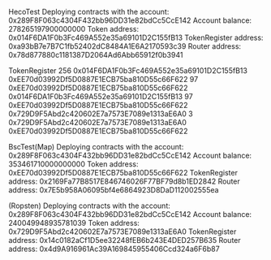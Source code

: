 HecoTest
Deploying contracts with the account: 0x289F8F063c4304F432bb96DD31e82bdCc5CcE142
Account balance: 278265197900000000
Token address: 0x014F6DA1F0b3Fc469A552e35a69101D2C155fB13
TokenRegister address: 0xa93bB7e7B7C1fb52402dC8484A1E6A2170593c39
Router address: 0x78d877880c1181387D2064Ad6Abb65912f0b3941

TokenRegister
256 0x014F6DA1F0b3Fc469A552e35a69101D2C155fB13 0xEE70d03992Df5D0887E1ECB75ba810D55c66F622
97  0xEE70d03992Df5D0887E1ECB75ba810D55c66F622 0x014F6DA1F0b3Fc469A552e35a69101D2C155fB13
97  0xEE70d03992Df5D0887E1ECB75ba810D55c66F622 0x729D9F5Abd2c420602E7a7573E7089e1313aE6A0
3   0x729D9F5Abd2c420602E7a7573E7089e1313aE6A0 0xEE70d03992Df5D0887E1ECB75ba810D55c66F622


BscTest(Map)
Deploying contracts with the account: 0x289F8F063c4304F432bb96DD31e82bdCc5CcE142
Account balance: 353461710000000000
Token address: 0xEE70d03992Df5D0887E1ECB75ba810D55c66F622
TokenRegister address: 0x2169Fa77B8517E846746026F77BF79d8b1ED2842
Router address: 0x7E5b958A06095bf4e6864923D8DaD112002555ea


(Ropsten)
Deploying contracts with the account: 0x289F8F063c4304F432bb96DD31e82bdCc5CcE142
Account balance: 240049948935781039
Token address: 0x729D9F5Abd2c420602E7a7573E7089e1313aE6A0
TokenRegister address: 0x14c0182aCf1D5ee32248fEB6b243E4DED257B635
Router address: 0x4d9A916961Ac39A169845955406Ccd324a6F6b87